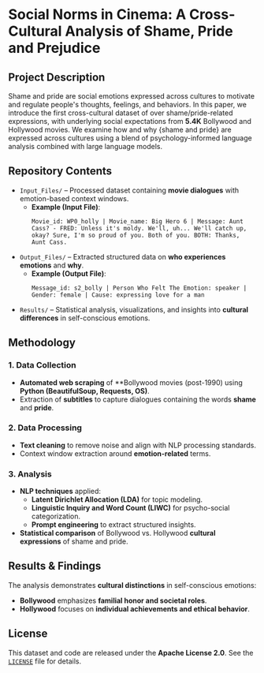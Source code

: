 # **Social Norms in Cinema: A Cross-Cultural Analysis of Shame, Pride and Prejudice**

## **Project Description**  
Shame and pride are social emotions expressed across cultures to motivate and regulate people's thoughts, feelings, and behaviors. In this paper, we introduce the first cross-cultural dataset of over shame/pride-related expressions, with underlying social expectations from **5.4K** Bollywood and Hollywood movies. We examine how and why {shame and pride} are expressed across cultures using a blend of psychology-informed language analysis combined with large language models.

## **Repository Contents**  
- `Input_Files/` – Processed dataset containing **movie dialogues** with emotion-based context windows.  
  - **Example (Input File)**:  
    ```
    Movie_id: WP0_holly | Movie_name: Big Hero 6 | Message: Aunt Cass? - FRED: Unless it's moldy. We'll, uh... We'll catch up, okay? Sure, I'm so proud of you. Both of you. BOTH: Thanks, Aunt Cass.
    ```  
- `Output_Files/` – Extracted structured data on **who experiences emotions** and **why**.  
  - **Example (Output File)**:  
    ```
    Message_id: s2_bolly | Person Who Felt The Emotion: speaker | Gender: female | Cause: expressing love for a man
    ```  
- `Results/` – Statistical analysis, visualizations, and insights into **cultural differences** in self-conscious emotions.  

## **Methodology**  
### **1. Data Collection**  
- **Automated web scraping** of **Bollywood movies (post-1990) using **Python (BeautifulSoup, Requests, OS)**.  
- Extraction of **subtitles** to capture dialogues containing the words **shame** and **pride**.  

### **2. Data Processing**  
- **Text cleaning** to remove noise and align with NLP processing standards.  
- Context window extraction around **emotion-related** terms.  

### **3. Analysis**  
- **NLP techniques** applied:  
  - **Latent Dirichlet Allocation (LDA)** for topic modeling.  
  - **Linguistic Inquiry and Word Count (LIWC)** for psycho-social categorization.  
  - **Prompt engineering** to extract structured insights.  
- **Statistical comparison** of Bollywood vs. Hollywood **cultural expressions** of shame and pride.  

## **Results & Findings**  
The analysis demonstrates **cultural distinctions** in self-conscious emotions:  
- **Bollywood** emphasizes **familial honor and societal roles**.  
- **Hollywood** focuses on **individual achievements and ethical behavior**.  

## **License**  
This dataset and code are released under the **Apache License 2.0**. See the [`LICENSE`](LICENSE) file for details.
